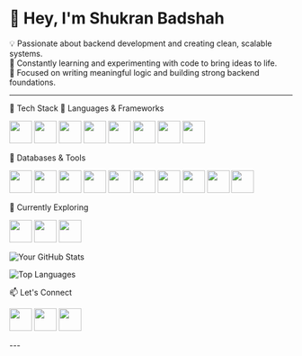 # 👋 Hey, I'm Shukran Badshah

💡 Passionate about backend development and creating clean, scalable systems.  
🚀 Constantly learning and experimenting with code to bring ideas to life.  
🌱 Focused on writing meaningful logic and building strong backend foundations.

---
🚀 Tech Stack
🔹 Languages & Frameworks
<p> <img src="https://cdn.jsdelivr.net/gh/devicons/devicon/icons/cplusplus/cplusplus-original.svg" width="40"/> <img src="https://cdn.jsdelivr.net/gh/devicons/devicon/icons/javascript/javascript-original.svg" width="40"/> <img src="https://cdn.jsdelivr.net/gh/devicons/devicon/icons/typescript/typescript-original.svg" width="40"/> <img src="https://cdn.jsdelivr.net/gh/devicons/devicon/icons/nodejs/nodejs-original.svg" width="40"/> <img src="https://cdn.jsdelivr.net/gh/devicons/devicon/icons/express/express-original.svg" width="40"/> <img src="https://cdn.jsdelivr.net/gh/devicons/devicon/icons/react/react-original.svg" width="40"/> <img src="https://cdn.jsdelivr.net/gh/devicons/devicon/icons/redux/redux-original.svg" width="40"/> <img src="https://cdn.jsdelivr.net/gh/devicons/devicon/icons/sequelize/sequelize-original.svg" width="40"/> </p>
🔹 Databases & Tools
<p> <img src="https://cdn.jsdelivr.net/gh/devicons/devicon/icons/mongodb/mongodb-original.svg" width="40"/> <img src="https://cdn.jsdelivr.net/gh/devicons/devicon/icons/mysql/mysql-original.svg" width="40"/> <img src="https://cdn.jsdelivr.net/gh/devicons/devicon/icons/docker/docker-original.svg" width="40"/> <img src="https://cdn.jsdelivr.net/gh/devicons/devicon/icons/git/git-original.svg" width="40"/> <img src="https://cdn.jsdelivr.net/gh/devicons/devicon/icons/github/github-original.svg" width="40"/> <img src="https://cdn.jsdelivr.net/gh/devicons/devicon/icons/npm/npm-original-wordmark.svg" width="40"/> <img src="https://www.vectorlogo.zone/logos/getpostman/getpostman-icon.svg" width="40"/> <img src="https://res.cloudinary.com/cloudinary-marketing/image/upload/v1626263180/brand/2021/logos/cloudinary_logo_blue_0720_1x.png" width="40"/> <img src="https://img.icons8.com/external-flat-juicy-fish/60/000000/external-multer-coding-and-development-flat-flat-juicy-fish.png" width="40"/> <img src="https://raw.githubusercontent.com/simple-icons/simple-icons/develop/icons/joi.svg" width="40"/> </p>
🔹 Currently Exploring
<p> <img src="https://cdn.jsdelivr.net/gh/devicons/devicon/icons/redis/redis-original.svg" width="40"/> <img src="https://cdn.jsdelivr.net/gh/devicons/devicon/icons/graphql/graphql-plain.svg" width="40"/> <img src="https://cdn.jsdelivr.net/gh/devicons/devicon/icons/nextjs/nextjs-original.svg" width="40"/> </p>

![Your GitHub Stats](https://github-readme-stats.vercel.app/api?username=Shukranbadsha&show_icons=true&theme=radical)

![Top Languages](https://github-readme-stats.vercel.app/api/top-langs/?username=Shukranbadsha&layout=compact&theme=radical)


📫 Let's Connect
<p> <a href="mailto:shukranbadshah88@gmail.com"><img src="https://cdn.jsdelivr.net/gh/devicons/devicon/icons/google/google-original.svg" width="40"/></a> <a href="https://www.linkedin.com/in/shukran-badshah-59398235a"><img src="https://cdn.jsdelivr.net/gh/devicons/devicon/icons/linkedin/linkedin-original.svg" width="40"/></a> <a href="https://github.com/Shukranbadshah"><img src="https://cdn.jsdelivr.net/gh/devicons/devicon/icons/github/github-original.svg" width="40"/></a> </p>
---


